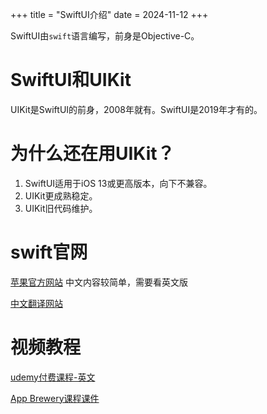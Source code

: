 +++
title = "SwiftUI介绍"
date = 2024-11-12
+++

SwiftUI由`swift`语言编写，前身是Objective-C。

# SwiftUI和UIKit

UIKit是SwiftUI的前身，2008年就有。SwiftUI是2019年才有的。

# 为什么还在用UIKit？

1. SwiftUI适用于iOS 13或更高版本，向下不兼容。
2. UIKit更成熟稳定。
3. UIKit旧代码维护。

# swift官网

[苹果官方网站](https://developer.apple.com/cn/documentation/swift/)
中文内容较简单，需要看英文版

[中文翻译网站](https://www.cnswift.org/basic-operators)

# 视频教程
[udemy付费课程-英文](https://www.bilibili.com/video/BV12F4113794?spm_id_from=333.788.videopod.episodes&vd_source=52e547e5d9000389c9906e8cf67193c7&p=2)

[App Brewery课程课件](https://appbrewery.com/p/ios-course-resources)
